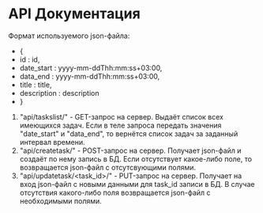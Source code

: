 # API Документация
Формат используемого json-файла:
* {
*  id : id,
*  date_start : yyyy-mm-ddThh:mm:ss+03:00,
*  data_end : yyyy-mm-ddThh:mm:ss+03:00,
*  title : title,
*  description : description 
* }
1) "api/taskslist/" - GET-запрос на сервер. Выдаёт список всех имеющихся задач. Если в теле запроса передать значения "date_start" и "data_end", то вернётся список задач за заданный интервал времени.
2) "api/createtask/" - POST-запрос на сервер. Получает json-файл и создаёт по нему запись в БД. Если отсутствует какое-либо поле, то возвращается json-файл с отсутсвующими полями.
3) "api/updatetask/<task_id>/" - PUT-запрос на сервер. Получает на вход json-файл с новыми данными для task_id записи в БД. В случае отсутствия какого-либо поля возвращается json-файл с необходимыми полями.